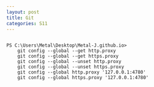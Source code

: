 ```yaml
---
layout: post
title: Git
categories: S11
---
```




<pre><code class="language-ps1">
PS C:\Users\Metal\Desktop\Metal-J.github.io> 
    git config --global --get http.proxy
    git config --global --get https.proxy
    git config --global --unset http.proxy
    git config --global --unset https.proxy
    git config --global http.proxy '127.0.0.1:4780'
    git config --global https.proxy '127.0.0.1:4780'
</code></pre>